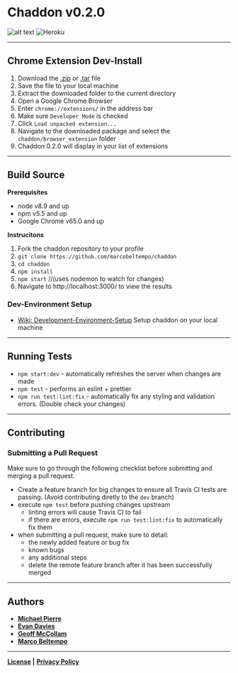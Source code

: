 # Chaddon v0.2.0

![alt text](https://travis-ci.com/marcobeltempo/chaddon.svg?token=M3Dz3y61ixyrS7SXSzMF&branch=dev "Travis CI Build Status:Dev Branch")
![Heroku](https://heroku-badge.herokuapp.com/?app=chaddon-dev&style=flat)

---
## Chrome Extension Dev-Install
1. Download the [.zip](https://github.com/marcobeltempo/chaddon/zipball/master) or [.tar](https://github.com/marcobeltempo/chaddon/tarball/master) file
2. Save the file to your local machine
3. Extract the downloaded folder to the current directory
4. Open a Google Chrome Browser
5. Enter `chrome://extensions/` in the address bar
6. Make sure `Developer Mode` is checked
7. Click `Load unpacked extension...`
8. Navigate to the downloaded package and select the `chaddon/browser_extension` folder
9. Chaddon 0.2.0 will display in your list of extensions

---
## Build Source

**Prerequisites**
* node v8.9 and up
* npm v5.5 and up
* Google Chrome v65.0 and up

**Instrucitons**
1.  Fork the chaddon repository to your profile
2. `git clone https://github.com/marcobeltempo/chaddon`
3. `cd chaddon`
4. `npm install`
5. `npm start` //(uses nodemon to watch for changes)
6.  Navigate to http://localhost:3000/ to view the results

### Dev-Environment Setup
* [Wiki: Development-Environment-Setup](https://github.com/marcobeltempo/chaddon/wiki/Development-Environment-Setup)
Setup chaddon on your local machine

---

## Running Tests

* `npm start:dev` - automatically refreshes the server when changes are made
* `npm test` - performs an eslint + prettier
* `npm run test:lint:fix` - automatically fix any styling and validation errors. (Double check your changes)

---
## Contributing

### Submitting a Pull Request

Make sure to go through the following checklist before submitting and merging a pull request.

- Create a feature branch for big changes to ensure all Travis CI tests are passing. (Avoid contributing diretly to the `dev` branch)
- execute `npm test` before pushing changes upstream
  - linting errors will cause Travis CI to fail
  - if there are errors, execute `npm run test:lint:fix` to automatically fix them
- when submitting a pull request, make sure to detail:
  - the newly added feature or bug fix
  - known bugs
  - any additional steps 
  - delete the remote feature branch after it has been successfully merged

---

## Authors

* [**Michael Pierre**](https://github.com/MPierre9)
* [**Evan Davies**](https://github.com/EmdaviesSeneca)
* [**Geoff McCollam**](https://github.com/GeoffMcCollam)
* [**Marco Beltempo**](https://github.com/marcobeltempo)
 
---

**[License](LICENSE) |** 
**[Privacy Policy](PRIVACY.md)**
